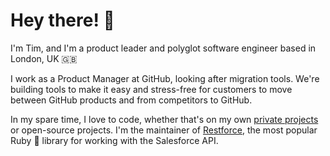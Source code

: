 # Hey there! 👋

I'm Tim, and I'm a product leader and polyglot software engineer based in London, UK 🇬🇧

I work as a Product Manager at GitHub, looking after migration tools. We're building tools to make it easy and stress-free for customers to move between GitHub products and from competitors to GitHub.

In my spare time, I love to code, whether that's on my own [private projects](https://rewardnights.com) or open-source projects. I'm the maintainer of [Restforce](https://github.com/restforce/restforce), the most popular Ruby 💎 library for working with the Salesforce API.
